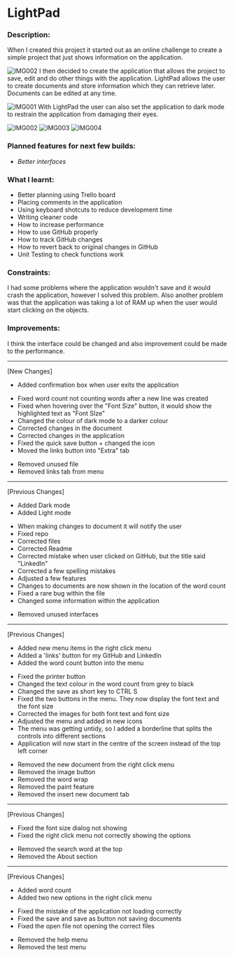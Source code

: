 # LightPad #

### Description:

When I created this project it started out as an online challenge to create a simple project that just shows information on the application. 

![IMG002](https://user-images.githubusercontent.com/45819118/72181775-f63be500-33e1-11ea-9185-25aed9574182.PNG)
I then decided to create the application that allows the project to save, edit and do other things with the application. LightPad allows the user to create documents and store information which they can retrieve later. Documents can be edited at any time.



![IMG001](https://user-images.githubusercontent.com/45819118/72182073-9bef5400-33e2-11ea-846c-379f93856e49.PNG)
With LightPad the user can also set the application to dark mode to restrain the application from damaging their eyes.

![IMG002](https://user-images.githubusercontent.com/45819118/72182074-9bef5400-33e2-11ea-9256-025df130e55c.PNG)
![IMG003](https://user-images.githubusercontent.com/45819118/72182075-9bef5400-33e2-11ea-937b-6910e20e46c7.PNG)
![IMG004](https://user-images.githubusercontent.com/45819118/72182076-9c87ea80-33e2-11ea-9076-a93381336570.PNG)




### Planned features for next few builds:
* *Better interfaces*


### What I learnt:

- Better planning using Trello board
- Placing comments in the application
- Using keyboard shotcuts to reduce development time
- Writing cleaner code
- How to increase performance
- How to use GitHub properly
- How to track GitHub changes
- How to revert back to original changes in GitHub
- Unit Testing to check functions work

### Constraints:

I had some problems where the application wouldn't save and it would crash the application, however I solved this problem. Also another problem was that the application was taking a lot of RAM up when the user would start clicking on the objects.

### Improvements:

I think the interface could be changed and also improvement could be made to the performance.

________________________________________________________________________________________________________________________________________

[New Changes]
+ Added confirmation box when user exits the application
* Fixed word count not counting words after a new line was created
* Fixed when hovering over the "Font Size" button, it would show the highlighted text as "Font SIze"
* Changed the colour of dark mode to a darker colour
* Corrected changes in the document
* Corrected changes in the application
* Fixed the quick save button + changed the icon
* Moved the links button into "Extra" tab
- Removed unused file
- Removed links tab from menu
________________________________________________________________________________________________________________________________________

[Previous Changes]
+	Added Dark mode
+	Added Light mode
*	When making changes to document it will notify the user
*	Fixed repo
*	Corrected files
*	Corrected Readme
*	Corrected mistake when user clicked on GitHub, but the title said "LinkedIn"
*	Corrected a few spelling mistakes
*	Adjusted a few features
*	Changes to documents are now shown in the location of the word count
*	Fixed a rare bug within the file
*	Changed some information within the application
-	Removed unused interfaces
________________________________________________________________________________________________________________________________________

[Previous Changes]
+	Added new menu items in the right click menu
+	Added a 'links' button for my GitHub and LinkedIn
+	Added the word count button into the menu
*	Fixed the printer button
*	Changed the text colour in the word count from grey to black
*	Changed the save as short key to CTRL S
*	Fixed the two buttons in the menu. They now display the font text and the font size
*	Corrected the images for both font text and font size
*	Adjusted the menu and added in new icons
*	The menu was getting untidy, so I added a borderline that splits the controls into different sections
*	Application will now start in the centre of the screen instead of the top left corner
-	Removed the new document from the right click menu
-	Removed the image button
-	Removed the word wrap
-	Removed the paint feature
-	Removed the insert new document tab
________________________________________

[Previous Changes]
*	Fixed the font size dialog not showing
*	Fixed the right click menu not correctly showing the options
-	Removed the search word at the top
-	Removed the About section
________________________________________

[Previous Changes]
+	Added word count
+	Added two new options in the right click menu
*	Fixed the mistake of the application not loading correctly
*	Fixed the save and save as button not saving documents
*	Fixed the open file not opening the correct files
-	Removed the help menu
-	Removed the test menu
